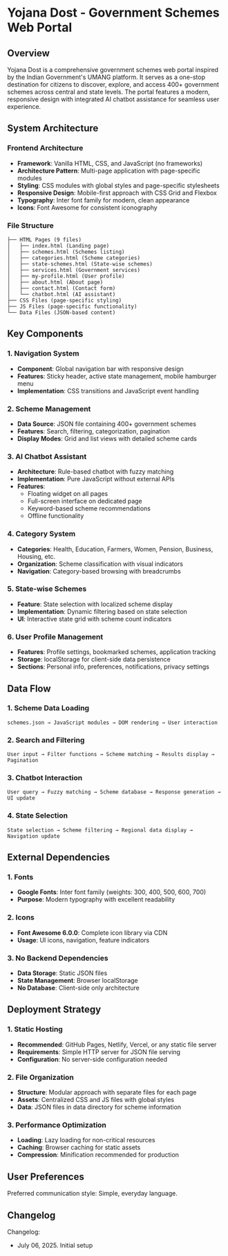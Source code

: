 # Yojana Dost - Government Schemes Web Portal

## Overview

Yojana Dost is a comprehensive government schemes web portal inspired by the Indian Government's UMANG platform. It serves as a one-stop destination for citizens to discover, explore, and access 400+ government schemes across central and state levels. The portal features a modern, responsive design with integrated AI chatbot assistance for seamless user experience.

## System Architecture

### Frontend Architecture
- **Framework**: Vanilla HTML, CSS, and JavaScript (no frameworks)
- **Architecture Pattern**: Multi-page application with page-specific modules
- **Styling**: CSS modules with global styles and page-specific stylesheets
- **Responsive Design**: Mobile-first approach with CSS Grid and Flexbox
- **Typography**: Inter font family for modern, clean appearance
- **Icons**: Font Awesome for consistent iconography

### File Structure
```
├── HTML Pages (9 files)
│   ├── index.html (Landing page)
│   ├── schemes.html (Schemes listing)
│   ├── categories.html (Scheme categories)
│   ├── state-schemes.html (State-wise schemes)
│   ├── services.html (Government services)
│   ├── my-profile.html (User profile)
│   ├── about.html (About page)
│   ├── contact.html (Contact form)
│   └── chatbot.html (AI assistant)
├── CSS Files (page-specific styling)
├── JS Files (page-specific functionality)
└── Data Files (JSON-based content)
```

## Key Components

### 1. Navigation System
- **Component**: Global navigation bar with responsive design
- **Features**: Sticky header, active state management, mobile hamburger menu
- **Implementation**: CSS transitions and JavaScript event handling

### 2. Scheme Management
- **Data Source**: JSON file containing 400+ government schemes
- **Features**: Search, filtering, categorization, pagination
- **Display Modes**: Grid and list views with detailed scheme cards

### 3. AI Chatbot Assistant
- **Architecture**: Rule-based chatbot with fuzzy matching
- **Implementation**: Pure JavaScript without external APIs
- **Features**: 
  - Floating widget on all pages
  - Full-screen interface on dedicated page
  - Keyword-based scheme recommendations
  - Offline functionality

### 4. Category System
- **Categories**: Health, Education, Farmers, Women, Pension, Business, Housing, etc.
- **Organization**: Scheme classification with visual indicators
- **Navigation**: Category-based browsing with breadcrumbs

### 5. State-wise Schemes
- **Feature**: State selection with localized scheme display
- **Implementation**: Dynamic filtering based on state selection
- **UI**: Interactive state grid with scheme count indicators

### 6. User Profile Management
- **Features**: Profile settings, bookmarked schemes, application tracking
- **Storage**: localStorage for client-side data persistence
- **Sections**: Personal info, preferences, notifications, privacy settings

## Data Flow

### 1. Scheme Data Loading
```
schemes.json → JavaScript modules → DOM rendering → User interaction
```

### 2. Search and Filtering
```
User input → Filter functions → Scheme matching → Results display → Pagination
```

### 3. Chatbot Interaction
```
User query → Fuzzy matching → Scheme database → Response generation → UI update
```

### 4. State Selection
```
State selection → Scheme filtering → Regional data display → Navigation update
```

## External Dependencies

### 1. Fonts
- **Google Fonts**: Inter font family (weights: 300, 400, 500, 600, 700)
- **Purpose**: Modern typography with excellent readability

### 2. Icons
- **Font Awesome 6.0.0**: Complete icon library via CDN
- **Usage**: UI icons, navigation, feature indicators

### 3. No Backend Dependencies
- **Data Storage**: Static JSON files
- **State Management**: Browser localStorage
- **No Database**: Client-side only architecture

## Deployment Strategy

### 1. Static Hosting
- **Recommended**: GitHub Pages, Netlify, Vercel, or any static file server
- **Requirements**: Simple HTTP server for JSON file serving
- **Configuration**: No server-side configuration needed

### 2. File Organization
- **Structure**: Modular approach with separate files for each page
- **Assets**: Centralized CSS and JS files with global styles
- **Data**: JSON files in data directory for scheme information

### 3. Performance Optimization
- **Loading**: Lazy loading for non-critical resources
- **Caching**: Browser caching for static assets
- **Compression**: Minification recommended for production

## User Preferences

Preferred communication style: Simple, everyday language.

## Changelog

Changelog:
- July 06, 2025. Initial setup